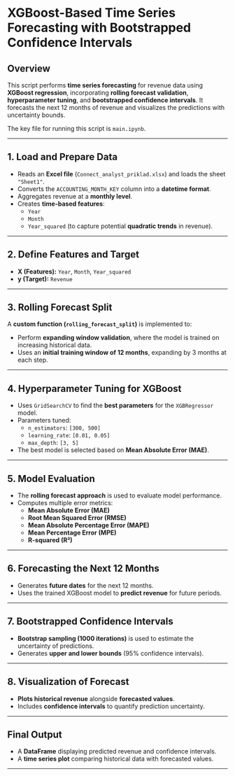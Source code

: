 # XGBoost-Based Time Series Forecasting with Bootstrapped Confidence Intervals

## Overview
This script performs **time series forecasting** for revenue data using **XGBoost regression**, incorporating **rolling forecast validation**, **hyperparameter tuning**, and **bootstrapped confidence intervals**. It forecasts the next 12 months of revenue and visualizes the predictions with uncertainty bounds.

The key file for running this script is `main.ipynb`.

---

## **1. Load and Prepare Data**
- Reads an **Excel file** (`Connect_analyst_priklad.xlsx`) and loads the sheet `"Sheet1"`.
- Converts the `ACCOUNTING_MONTH_KEY` column into a **datetime format**.
- Aggregates revenue at a **monthly level**.
- Creates **time-based features**:
  - `Year`
  - `Month`
  - `Year_squared` (to capture potential **quadratic trends** in revenue).

---

## **2. Define Features and Target**
- **X (Features):** `Year`, `Month`, `Year_squared`
- **y (Target):** `Revenue`

---

## **3. Rolling Forecast Split**
A **custom function (`rolling_forecast_split`)** is implemented to:
- Perform **expanding window validation**, where the model is trained on increasing historical data.
- Uses an **initial training window of 12 months**, expanding by 3 months at each step.

---

## **4. Hyperparameter Tuning for XGBoost**
- Uses `GridSearchCV` to find the **best parameters** for the `XGBRegressor` model.
- Parameters tuned:
  - `n_estimators`: `[300, 500]`
  - `learning_rate`: `[0.01, 0.05]`
  - `max_depth`: `[3, 5]`
- The best model is selected based on **Mean Absolute Error (MAE)**.

---

## **5. Model Evaluation**
- The **rolling forecast approach** is used to evaluate model performance.
- Computes multiple error metrics:
  - **Mean Absolute Error (MAE)**
  - **Root Mean Squared Error (RMSE)**
  - **Mean Absolute Percentage Error (MAPE)**
  - **Mean Percentage Error (MPE)**
  - **R-squared (R²)**

---

## **6. Forecasting the Next 12 Months**
- Generates **future dates** for the next 12 months.
- Uses the trained XGBoost model to **predict revenue** for future periods.

---

## **7. Bootstrapped Confidence Intervals**
- **Bootstrap sampling (1000 iterations)** is used to estimate the uncertainty of predictions.
- Generates **upper and lower bounds** (95% confidence intervals).

---

## **8. Visualization of Forecast**
- **Plots historical revenue** alongside **forecasted values**.
- Includes **confidence intervals** to quantify prediction uncertainty.

---

## **Final Output**
- A **DataFrame** displaying predicted revenue and confidence intervals.
- A **time series plot** comparing historical data with forecasted values.
---
